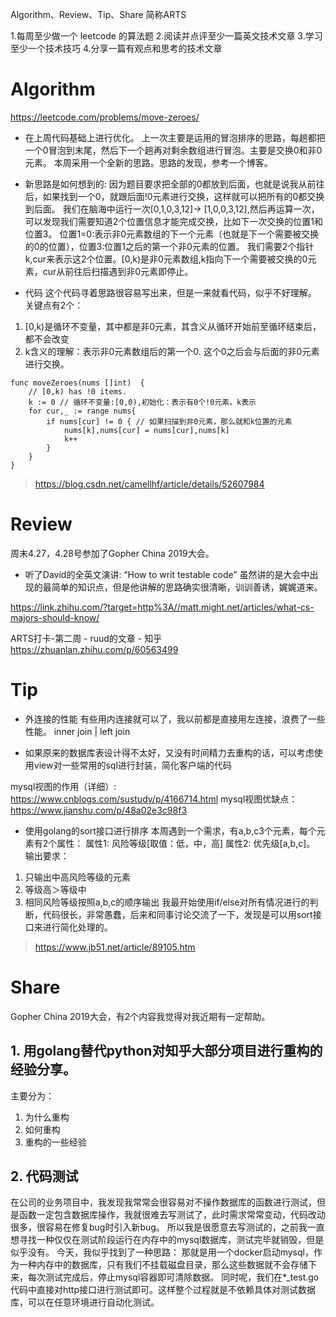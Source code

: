 Algorithm、Review、Tip、Share 简称ARTS

1.每周至少做一个 leetcode 的算法题 2.阅读并点评至少一篇英文技术文章 3.学习至少一个技术技巧 4.分享一篇有观点和思考的技术文章

# Algorithm
https://leetcode.com/problems/move-zeroes/
* 在上周代码基础上进行优化。
上一次主要是运用的冒泡排序的思路，每趟都把一个0冒泡到末尾，然后下一个趟再对剩余数组进行冒泡。主要是交换0和非0元素。
本周采用一个全新的思路。思路的发现，参考一个博客。

* 新思路是如何想到的: 
因为题目要求把全部的0都放到后面，也就是说我从前往后，如果找到一个0，就跟后面!0元素进行交换，这样就可以把所有的0都交换到后面。
我们在脑海中运行一次[0,1,0,3,12]-> [1,0,0,3,12],然后再运算一次，可以发现我们需要知道2个位置信息才能完成交换，比如下一次交换的位置1和位置3。
位置1=0:表示非0元素数组的下一个元素（也就是下一个需要被交换的0的位置），位置3:位置1之后的第一个非0元素的位置。
我们需要2个指针k,cur来表示这2个位置。[0,k)是非0元素数组,k指向下一个需要被交换的0元素，cur从前往后扫描遇到非0元素即停止。

* 代码
这个代码寻着思路很容易写出来，但是一来就看代码，似乎不好理解。
关键点有2个：
1. [0,k)是循环不变量，其中都是非0元素，其含义从循环开始前至循环结束后，都不会改变
2. k含义的理解：表示非0元素数组后的第一个0. 这个0之后会与后面的非0元素进行交换。

```
func moveZeroes(nums []int)  {
    // [0,k) has !0 items.
    k := 0 // 循环不变量:[0,0),初始化：表示有0个!0元素。k表示
    for cur,_ := range nums{
        if nums[cur] != 0 { // 如果扫描到非0元素，那么就和k位置的元素
            nums[k],nums[cur] = nums[cur],nums[k]
            k++
        }
    }
}
```
> https://blog.csdn.net/camellhf/article/details/52607984

# Review
周末4.27，4.28号参加了Gopher China 2019大会。
* 听了David的全英文演讲: “How to writ testable code”
虽然讲的是大会中出现的最简单的知识点，但是他讲解的思路确实很清晰，训训善诱，娓娓道来。

https://link.zhihu.com/?target=http%3A//matt.might.net/articles/what-cs-majors-should-know/

ARTS打卡-第二周 - ruud的文章 - 知乎
https://zhuanlan.zhihu.com/p/60563499

# Tip
* 外连接的性能
有些用内连接就可以了，我以前都是直接用左连接，浪费了一些性能。
inner join | left join

* 如果原来的数据库表设计得不太好，又没有时间精力去重构的话，可以考虑使用view对一些常用的sql进行封装，简化客户端的代码

mysql视图的作用（详细）: https://www.cnblogs.com/sustudy/p/4166714.html
mysql视图优缺点： https://www.jianshu.com/p/48a02e3c98f3

* 使用golang的sort接口进行排序
本周遇到一个需求，有a,b,c3个元素，每个元素有2个属性：
属性1: 风险等级[取值：低，中，高]
属性2: 优先级[a,b,c]。
输出要求：
1. 只输出中高风险等级的元素
2. 等级高＞等级中
3. 相同风险等级按照a,b,c的顺序输出
我最开始使用if/else对所有情况进行的判断，代码很长，非常愚蠢，后来和同事讨论交流了一下，发现是可以用sort接口来进行简化处理的。

> https://www.jb51.net/article/89105.htm

# Share
Gopher China 2019大会，有2个内容我觉得对我近期有一定帮助。
## 1. 用golang替代python对知乎大部分项目进行重构的经验分享。
主要分为：
1. 为什么重构
2. 如何重构
3. 重构的一些经验
## 2. 代码测试
在公司的业务项目中，我发现我常常会很容易对不操作数据库的函数进行测试，但是函数一定包含数据库操作，我就很难去写测试了，此时需求常常变动，代码改动很多，很容易在修复bug时引入新bug。
所以我是很愿意去写测试的，之前我一直想寻找一种仅仅在测试阶段运行在内存中的mysql数据库，测试完毕就销毁，但是似乎没有。
今天，我似乎找到了一种思路： 那就是用一个docker启动mysql，作为一种内存中的数据库，只有我们不挂载磁盘目录，那么这些数据就不会存储下来，每次测试完成后，停止mysql容器即可清除数据。 同时呢，我们在*_test.go代码中直接对http接口进行测试即可。这样整个过程就是不依赖具体对测试数据库，可以在任意环境进行自动化测试。


